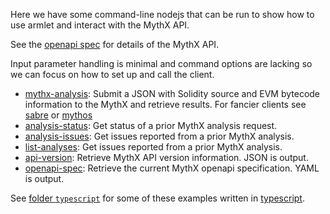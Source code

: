 Here we have some command-line nodejs that can be run to show how to
use armlet and interact with the MythX API.

See the [openapi spec](https://api.mythx.io/v1/openapi) for details of the MythX API.

Input parameter handling is minimal and command options are lacking so
we can focus on how to set up and call the client.


* [mythx-analysis](https://github.com/ConsenSys/armlet/blob/master/example/mythx-analysis): Submit a JSON with Solidity source and EVM bytecode information to the MythX and retrieve results. For fancier clients see [sabre](https://github.com/b-meuller/sabre) or [mythos](https://github.com/cleanunicorn/mythos)
* [analysis-status](https://github.com/ConsenSys/armlet/blob/master/example/analysis-status): Get status of a prior MythX analysis request.
* [analysis-issues](https://github.com/ConsenSys/armlet/blob/master/example/analysis-issues): Get issues reported from a prior MythX analysis.
* [list-analyses](https://github.com/ConsenSys/armlet/blob/master/example/list-analyses): Get issues reported from a prior MythX analysis.
* [api-version](https://github.com/ConsenSys/armlet/blob/master/example/api-version): Retrieve MythX API version information. JSON is output.
* [openapi-spec](https://github.com/ConsenSys/armlet/blob/master/example/openapi-spec): Retrieve the current MythX openapi specification. YAML is output.

See [folder `typescript`](https://github.com/ConsenSys/armlet/tree/master/example/typescript) for some of these examples written in [typescript](https://www.typescriptlang.org/).
